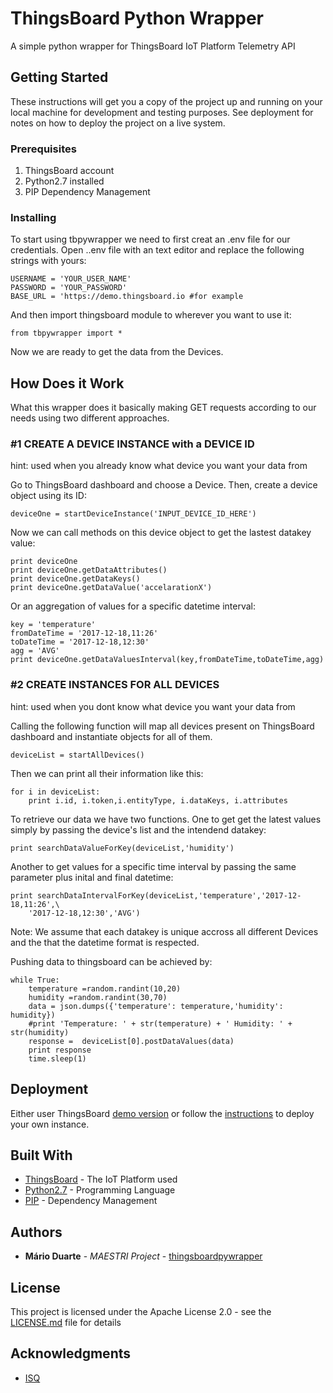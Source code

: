 
# ThingsBoard Python Wrapper

A simple python wrapper for ThingsBoard IoT Platform Telemetry API

## Getting Started

These instructions will get you a copy of the project up and running on your local machine for development and testing purposes. See deployment for notes on how to deploy the project on a live system.

### Prerequisites

1. ThingsBoard account
2. Python2.7 installed
3. PIP Dependency Management 


### Installing

To start using tbpywrapper we need to first creat an .env file for our credentials. Open ..env file with an text editor and replace the following strings with yours:

```
USERNAME = 'YOUR_USER_NAME' 
PASSWORD = 'YOUR_PASSWORD'
BASE_URL = 'https://demo.thingsboard.io #for example
```

And then import thingsboard module to wherever you want to use it:

```
from tbpywrapper import *
```

Now we are ready to get the data from the Devices.

## How Does it Work

What this wrapper does it basically making GET requests according to our needs using two different approaches.

### #1 CREATE A DEVICE INSTANCE with a DEVICE ID
 hint: used when you already know what device you want your data from 

Go to ThingsBoard dashboard and choose a Device. Then, create a device object using its ID:

```
deviceOne = startDeviceInstance('INPUT_DEVICE_ID_HERE')
```

Now we can call methods on this device object to get the lastest datakey value:

```
print deviceOne
print deviceOne.getDataAttributes()
print deviceOne.getDataKeys()
print deviceOne.getDataValue('accelarationX')
```

Or an aggregation of values for a specific datetime interval:

```
key = 'temperature'
fromDateTime = '2017-12-18,11:26'
toDateTime = '2017-12-18,12:30'
agg = 'AVG'
print deviceOne.getDataValuesInterval(key,fromDateTime,toDateTime,agg)
```

### #2 CREATE INSTANCES FOR ALL DEVICES
 hint: used when you dont know what device you want your data from

Calling the following function will map all devices present on ThingsBoard dashboard and instantiate objects for all of them.

```
deviceList = startAllDevices() 
```

Then we can print all their information like this:

```
for i in deviceList:
	print i.id, i.token,i.entityType, i.dataKeys, i.attributes 
```

To retrieve our data we have two functions. One to get get the latest values simply by passing the device's list and the intendend datakey:

```
print searchDataValueForKey(deviceList,'humidity')
```

Another to get values for a specific time interval by passing the same parameter plus inital and final datetime:

```
print searchDataIntervalForKey(deviceList,'temperature','2017-12-18,11:26',\
	'2017-12-18,12:30','AVG')
```

Note: We assume that each datakey is unique accross all different Devices and the that the datetime format is respected.


Pushing data to thingsboard can be achieved by:

```
while True:
	temperature =random.randint(10,20)
  	humidity =random.randint(30,70)
 	data = json.dumps({'temperature': temperature,'humidity': humidity})
  	#print 'Temperature: ' + str(temperature) + ' Humidity: ' + str(humidity)
 	response =  deviceList[0].postDataValues(data)
 	print response
 	time.sleep(1)
```

## Deployment

Either user ThingsBoard [demo version](https://demo.thingsboard.io) or follow the [instructions](https://thingsboard.io/docs/) to deploy your own instance.

## Built With

* [ThingsBoard](https://thingsboard.io/docs/) - The IoT Platform used
* [Python2.7](https://www.python.org/) - Programming Language
* [PIP](https://pypi.python.org/pypi/pip) - Dependency Management

## Authors

* **Mário Duarte** - *MAESTRI Project* - [thingsboardpywrapper](https://github.com/mariojfduarte/thingsboardpywrapper)

## License

This project is licensed under the Apache License 2.0 - see the [LICENSE.md](LICENSE.md) file for details

## Acknowledgments

* [ISQ](http://www.isq.pt/EN/)
